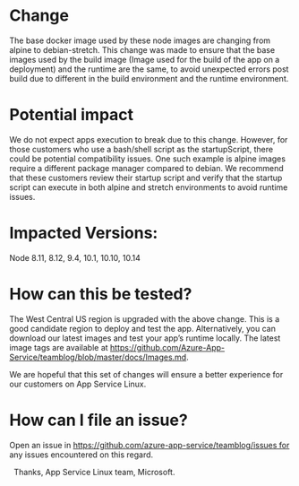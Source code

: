 # Change
The base docker image used by these node images are changing from alpine to debian-stretch.
This change was made to ensure that the base images used by the build image (Image used for the build of the app on a deployment) and the runtime are the same, to avoid unexpected errors post build due to different in the build environment and the runtime environment.

# Potential impact
We do not expect apps execution to break due to this change. However, for those customers who use a bash/shell script as the startupScript, there could be potential compatibility issues.
One such example is alpine images require a different package manager compared to debian. We recommend that these customers review their startup script and verify that the startup script can execute in both alpine and stretch environments to avoid runtime issues.

# Impacted Versions:
Node 8.11, 8.12, 9.4, 10.1, 10.10, 10.14


# How can this be tested?
The West Central US region is upgraded with the above change. This is a good candidate region to deploy and test the app. Alternatively, you can download our latest images and test your app’s runtime locally. The latest image tags are available at https://github.com/Azure-App-Service/teamblog/blob/master/docs/Images.md.

We are hopeful that this set of changes will ensure a better experience for our customers on App Service Linux.

# How can I file an issue?
Open an issue in https://github.com/azure-app-service/teamblog/issues for any issues encountered on this regard.

 
Thanks,
App Service Linux team,
Microsoft.
